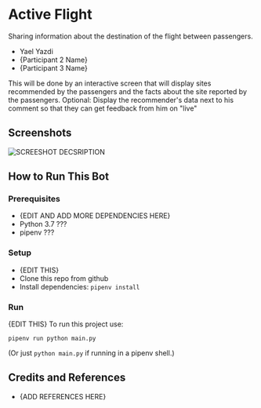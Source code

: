# Active Flight
Sharing information about the destination of the flight between passengers.

* Yael Yazdi
* {Participant 2 Name}
* {Participant 3 Name}

This will be done by an interactive screen that will display sites recommended by the passengers and the facts about the site reported by the passengers.
Optional: Display the recommender's data next to his comment so that they can get feedback from him on "live"

## Screenshots

![SCREESHOT DECSRIPTION](screenshots/excellenteam-logo.jpeg)

## How to Run This Bot

### Prerequisites
* {EDIT AND ADD MORE DEPENDENCIES HERE}
* Python 3.7 ???
* pipenv ???

### Setup
* {EDIT THIS}
* Clone this repo from github
* Install dependencies: `pipenv install`

### Run
{EDIT THIS}
To run this project use:

    pipenv run python main.py

(Or just `python main.py` if running in a pipenv shell.)

## Credits and References
* {ADD REFERENCES HERE}


